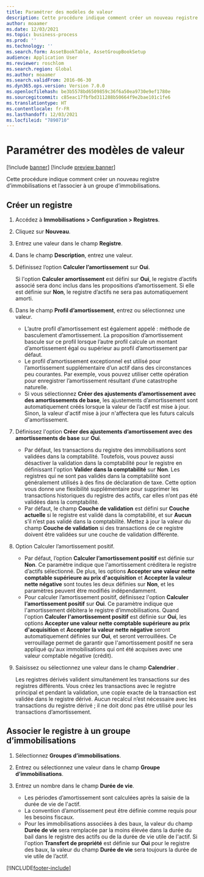 ```yaml
---
title: Paramétrer des modèles de valeur
description: Cette procédure indique comment créer un nouveau registre d’immobilisations et l’associer à un groupe d’immobilisations.
author: moaamer
ms.date: 12/03/2021
ms.topic: business-process
ms.prod: ''
ms.technology: ''
ms.search.form: AssetBookTable, AssetGroupBookSetup
audience: Application User
ms.reviewer: roschlom
ms.search.region: Global
ms.author: moaamer
ms.search.validFrom: 2016-06-30
ms.dyn365.ops.version: Version 7.0.0
ms.openlocfilehash: be3b5578bd6509859c36f6a50ea9730e9ef1780e
ms.sourcegitcommit: c85eac17fbfbd311288b50664f9e2bae101c1fe6
ms.translationtype: HT
ms.contentlocale: fr-FR
ms.lasthandoff: 12/03/2021
ms.locfileid: "7890710"
---
```

# <a name="set-up-value-models"></a>Paramétrer des modèles de valeur

[!include [banner](../../includes/banner.md)]
[!include [preview banner](../../includes/preview-banner.md)]

Cette procédure indique comment créer un nouveau registre d’immobilisations et l’associer à un groupe d’immobilisations.

## <a name="create-a-book"></a>Créer un registre
1. Accédez à **Immobilisations \> Configuration \> Registres**.
2. Cliquez sur **Nouveau**.
3. Entrez une valeur dans le champ **Registre**.
4. Dans le champ **Description**, entrez une valeur.
5. Définissez l’option **Calculer l’amortissement** sur **Oui**.

    Si l'option **Calculer amortissement** est défini sur **Oui**, le registre d’actifs associé sera donc inclus dans les propositions d’amortissement. Si elle est définie sur **Non**, le registre d’actifs ne sera pas automatiquement amorti.

6. Dans le champ **Profil d’amortissement**, entrez ou sélectionnez une valeur.

    * L’autre profil d’amortissement est également appelé : méthode de basculement d’amortissement. La proposition d’amortissement bascule sur ce profil lorsque l’autre profil calcule un montant d’amortissement égal ou supérieur au profil d’amortissement par défaut.
    * Le profil d’amortissement exceptionnel est utilisé pour l’amortissement supplémentaire d’un actif dans des circonstances peu courantes. Par exemple, vous pouvez utiliser cette opération pour enregistrer l’amortissement résultant d’une catastrophe naturelle.
    * Si vous sélectionnez **Créer des ajustements d’amortissement avec des amortissements de base**, les ajustements d’amortissement sont automatiquement créés lorsque la valeur de l’actif est mise à jour. Sinon, la valeur d'actif mise à jour n'affectera que les futurs calculs d'amortissement.

7. Définissez l'option **Créer des ajustements d’amortissement avec des amortissements de base** sur **Oui**.

    * Par défaut, les transactions du registre des immobilisations sont validées dans la comptabilité. Toutefois, vous pouvez aussi désactiver la validation dans la comptabilité pour le registre en définissant l'option **Valider dans la comptabilité** sur **Non**. Les registres qui ne sont pas validés dans la comptabilité sont généralement utilisés à des fins de déclaration de taxe. Cette option vous donne une flexibilité supplémentaire pour supprimer les transactions historiques du registre des actifs, car elles n’ont pas été validées dans la comptabilité.
    * Par défaut, le champ **Couche de validation** est défini sur **Couche actuelle** si le registre est validé dans la comptabilité, et sur **Aucun** s’il n’est pas validé dans la comptabilité. Mettez à jour la valeur du champ **Couche de validation** si des transactions de ce registre doivent être validées sur une couche de validation différente.

8. Option Calculer l’amortissement positif.

    * Par défaut, l’option **Calculer l’amortissement positif** est définie sur **Non**. Ce paramètre indique que l'amortissement créditera le registre d’actifs sélectionné. De plus, les options **Accepter une valeur nette comptable supérieure au prix d'acquisition** et **Accepter la valeur nette négative** sont toutes les deux définies sur **Non**, et les paramètres peuvent être modifiés indépendamment. 
    * Pour calculer l’amortissement positif, définissez l'option **Calculer l’amortissement positif** sur **Oui**. Ce paramètre indique que l'amortissement débitera le registre d’immobilisations. Quand l'option **Calculer l'amortissement positif** est définie sur **Oui**, les options **Accepter une valeur nette comptable supérieure au prix d'acquisition** et **Accepter la valeur nette négative** seront automatiquement définies sur **Oui**, et seront verrouillées. Ce verrouillage permet de garantir que l'amortissement positif ne sera appliqué qu'aux immobilisations qui ont été acquises avec une valeur comptable négative (crédit). 

10. Saisissez ou sélectionnez une valeur dans le champ **Calendrier** .

    Les registres dérivés valident simultanément les transactions sur des registres différents. Vous créez les transactions avec le registre principal et pendant la validation, une copie exacte de la transaction est validée dans le registre dérivé. Aucun recalcul n’est nécessaire avec les transactions du registre dérivé ; il ne doit donc pas être utilisé pour les transactions d’amortissement.

## <a name="associate-the-book-with-a-fixed-asset-group"></a>Associer le registre à un groupe d’immobilisations

1. Sélectionnez **Groupes d’immobilisations**.
2. Entrez ou sélectionnez une valeur dans le champ **Groupe d’immobilisations**.
3. Entrez un nombre dans le champ **Durée de vie**.

    * Les périodes d’amortissement sont calculées après la saisie de la durée de vie de l'actif.
    * La convention d’amortissement peut être définie comme requis pour les besoins fiscaux.
    * Pour les immobilisations associées à des baux, la valeur du champ **Durée de vie** sera remplacée par la moins élevée dans la durée du bail dans le registre des actifs ou de la durée de vie utile de l'actif. Si l'option **Transfert de propriété** est définie sur **Oui** pour le registre des baux, la valeur du champ **Durée de vie** sera toujours la durée de vie utile de l’actif.

[!INCLUDE[footer-include](../../../includes/footer-banner.md)]
